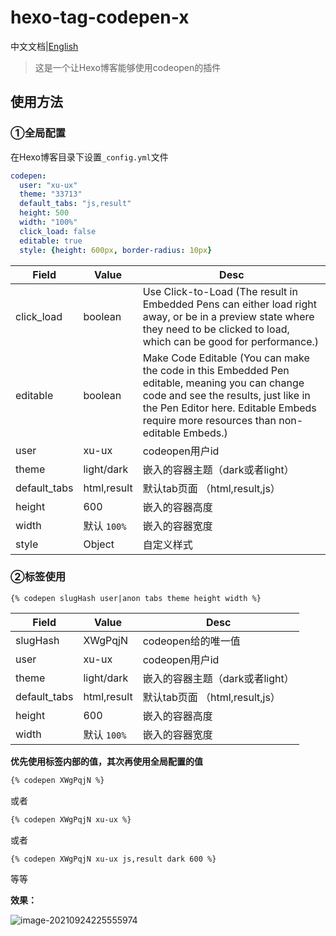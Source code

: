 # hexo-tag-codepen-x

中文文档|[English](../README.md)

> 这是一个让Hexo博客能够使用codeopen的插件


## 使用方法

### ①全局配置

在Hexo博客目录下设置`_config.yml`文件

```yaml
codepen:
  user: "xu-ux"
  theme: "33713"
  default_tabs: "js,result"
  height: 500
  width: "100%"
  click_load: false
  editable: true
  style: {height: 600px, border-radius: 10px}
```

Field        | Value         | Desc
-------------|---------------|-----------
click_load   | boolean       | Use Click-to-Load (The result in Embedded Pens can either load right away, or be in a preview state where they need to be clicked to load, which can be good for performance.)
editable     | boolean       | Make Code Editable (You can make the code in this Embedded Pen editable, meaning you can change code and see the results, just like in the Pen Editor here. Editable Embeds require more resources than non-editable Embeds.)
user         | xu-ux         | codeopen用户id
theme        | light/dark    | 嵌入的容器主题（dark或者light）
default_tabs | html,result   | 默认tab页面  （html,result,js）
height       | 600           | 嵌入的容器高度
width        | 默认 `100%`    | 嵌入的容器宽度 
style        | Object        | 自定义样式

### ②标签使用

```ejs
{% codepen slugHash user|anon tabs theme height width %}
```

Field        | Value         | Desc
-------------|---------------|-----------
slugHash     | XWgPqjN       | codeopen给的唯一值
user         | xu-ux         | codeopen用户id
theme        | light/dark    | 嵌入的容器主题（dark或者light）
default_tabs | html,result   | 默认tab页面  （html,result,js）
height       | 600           | 嵌入的容器高度
width        | 默认 `100%`    | 嵌入的容器宽度 

**优先使用标签内部的值，其次再使用全局配置的值**

```md
{% codepen XWgPqjN %}
```
或者
```md
{% codepen XWgPqjN xu-ux %}
```
或者
```md
{% codepen XWgPqjN xu-ux js,result dark 600 %}
```
等等



**效果：**

![image-20210924225555974](https://cdn.jsdelivr.net/gh/xu-ux/static/img/blog/2021/202109242256549.png)
